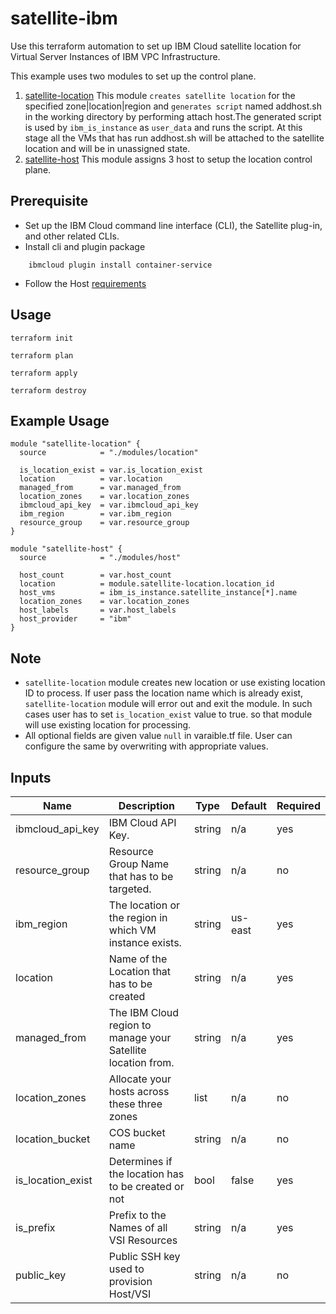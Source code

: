# satellite-ibm

Use this terraform automation to set up IBM Cloud satellite location for Virtual Server Instances of IBM VPC Infrastructure.

This example uses two modules to set up the control plane.

1. [satellite-location](../../modules/location) This module `creates satellite location` for the specified zone|location|region and `generates script` named addhost.sh in the working directory by performing attach host.The generated script is used by `ibm_is_instance` as `user_data` and runs the script. At this stage all the VMs that has run addhost.sh will be attached to the satellite location and will be in unassigned state.
2. [satellite-host](../../modules/host) This module assigns 3 host to setup the location control plane.
 
## Prerequisite

* Set up the IBM Cloud command line interface (CLI), the Satellite plug-in, and other related CLIs.
* Install cli and plugin package
```console
    ibmcloud plugin install container-service
```
* Follow the Host [requirements](https://cloud.ibm.com/docs/satellite?topic=satellite-host-reqs) 
## Usage

```
terraform init
```
```
terraform plan
```
```
terraform apply
```
```
terraform destroy
```
## Example Usage
``` hcl
module "satellite-location" {
  source            = "./modules/location"

  is_location_exist = var.is_location_exist
  location          = var.location
  managed_from      = var.managed_from
  location_zones    = var.location_zones
  ibmcloud_api_key  = var.ibmcloud_api_key
  ibm_region        = var.ibm_region
  resource_group    = var.resource_group
}

module "satellite-host" {
  source            = "./modules/host"

  host_count        = var.host_count
  location          = module.satellite-location.location_id
  host_vms          = ibm_is_instance.satellite_instance[*].name
  location_zones    = var.location_zones
  host_labels       = var.host_labels
  host_provider     = "ibm"
}
```

## Note

* `satellite-location` module creates new location or use existing location ID to process.
   If user pass the location name which is already exist, `satellite-location` module will error out and exit the module.
   In such cases user has to set `is_location_exist` value to true. so that module will use existing location for processing.
*  All optional fields are given value `null` in varaible.tf file. User can configure the same by overwriting with appropriate values.


<!-- BEGINNING OF PRE-COMMIT-TERRAFORM DOCS HOOK -->
## Inputs

| Name                                  | Description                                                       | Type     | Default | Required |
|---------------------------------------|-------------------------------------------------------------------|----------|---------|----------|
| ibmcloud_api_key                      | IBM Cloud API Key.                                                | string   | n/a     | yes      |
| resource_group                        | Resource Group Name that has to be targeted.                      | string   | n/a     | no       |
| ibm_region                            | The location or the region in which VM instance exists.           | string   | us-east | yes      |
| location                              | Name of the Location that has to be created                       | string   | n/a     | yes      |
| managed_from                          | The IBM Cloud region to manage your Satellite location from.      | string   | n/a     | yes      |
| location_zones                        | Allocate your hosts across these three zones                      | list     | n/a     | no       |
| location_bucket                       | COS bucket name                                                   | string   | n/a     | no       |
| is_location_exist                     | Determines if the location has to be created or not               | bool     | false   | yes      |
| is_prefix                             | Prefix to the Names of all VSI Resources                          | string   | n/a     | yes      |
| public_key                            | Public SSH key used to provision Host/VSI                         | string   | n/a     | no       |

<!-- END OF PRE-COMMIT-TERRAFORM DOCS HOOK -->